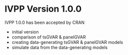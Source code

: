 # IVPP Version 1.0.0

IVPP 1.0.0 has been accepted by CRAN
  - initial version
  - comparison of tsGVAR & panelGVAR
  - creating data-generating tsGVAR & panelGVAR models
  - simulate data from the data-generating models
